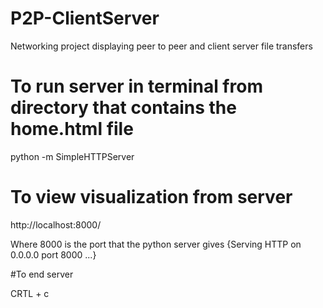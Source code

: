 # P2P-ClientServer
Networking project displaying peer to peer and client server file transfers

# To run server in terminal from directory that contains the home.html file

python -m SimpleHTTPServer

# To view visualization from server
http://localhost:8000/

Where 8000 is the port that the python server gives {Serving HTTP on 0.0.0.0 port 8000 ...}

#To end server 

CRTL + c